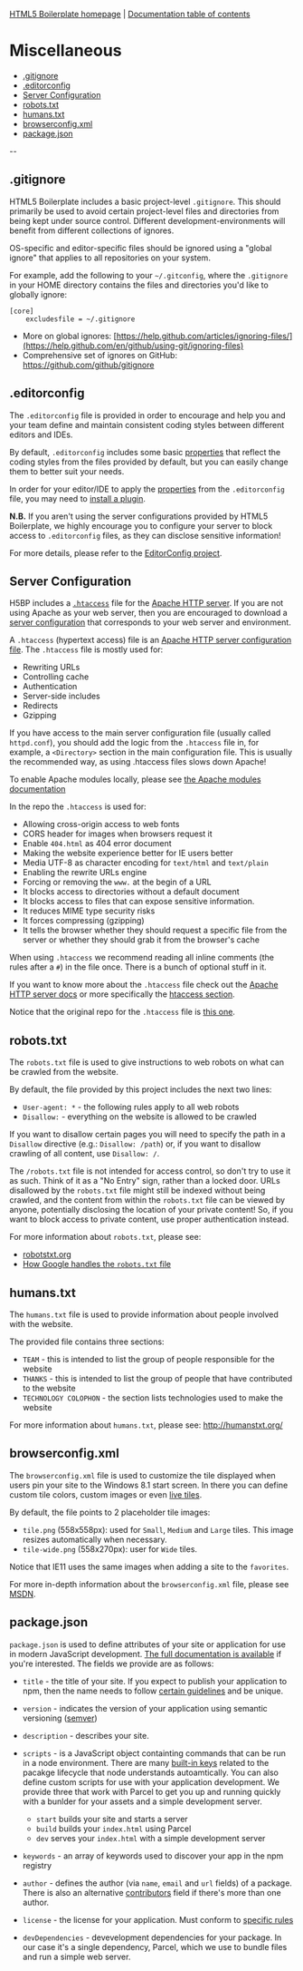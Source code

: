 [HTML5 Boilerplate homepage](https://html5boilerplate.com/) | [Documentation
table of contents](TOC.md)

# Miscellaneous

* [.gitignore](#gitignore)
* [.editorconfig](#editorconfig)
* [Server Configuration](#server-configuration)
* [robots.txt](#robotstxt)
* [humans.txt](#humanstxt)
* [browserconfig.xml](#browserconfigxml)
* [package.json](#packagejson)

--

## .gitignore

HTML5 Boilerplate includes a basic project-level `.gitignore`. This should
primarily be used to avoid certain project-level files and directories from
being kept under source control. Different development-environments will
benefit from different collections of ignores.

OS-specific and editor-specific files should be ignored using a "global
ignore" that applies to all repositories on your system.

For example, add the following to your `~/.gitconfig`, where the `.gitignore`
in your HOME directory contains the files and directories you'd like to
globally ignore:

```gitignore
[core]
    excludesfile = ~/.gitignore
```

* More on global ignores: [https://help.github.com/articles/ignoring-files/](https://help.github.com/en/github/using-git/ignoring-files)
* Comprehensive set of ignores on GitHub: https://github.com/github/gitignore

## .editorconfig

The `.editorconfig` file is provided in order to encourage and help you and
your team define and maintain consistent coding styles between different
editors and IDEs.

By default, `.editorconfig` includes some basic
[properties](https://editorconfig.org/#supported-properties) that reflect the
coding styles from the files provided by default, but you can easily change
them to better suit your needs.

In order for your editor/IDE to apply the
[properties](https://editorconfig.org/#supported-properties) from the
`.editorconfig` file, you may need to [install a
plugin]( https://editorconfig.org/#download).

__N.B.__ If you aren't using the server configurations provided by HTML5
Boilerplate, we highly encourage you to configure your server to block
access to `.editorconfig` files, as they can disclose sensitive information!

For more details, please refer to the [EditorConfig
project](https://editorconfig.org/).

## Server Configuration

H5BP includes a [`.htaccess`](#htaccess) file for the [Apache HTTP
server](https://httpd.apache.org/docs/). If you are not using Apache
as your web server, then you are encouraged to download a
[server configuration](https://github.com/h5bp/server-configs) that
corresponds to your web server and environment.

A `.htaccess` (hypertext access) file is an [Apache HTTP server
configuration file](https://github.com/h5bp/server-configs-apache).
The `.htaccess` file is mostly used for:

* Rewriting URLs
* Controlling cache
* Authentication
* Server-side includes
* Redirects
* Gzipping

If you have access to the main server configuration file (usually called
`httpd.conf`), you should add the logic from the `.htaccess` file in, for
example, a `<Directory>` section in the main configuration file. This is usually
the recommended way, as using .htaccess files slows down Apache!

To enable Apache modules locally, please see [the Apache modules documentation](https://github.com/h5bp/server-configs-apache#enable-apache-httpd-modules)

In the repo the `.htaccess` is used for:

* Allowing cross-origin access to web fonts
* CORS header for images when browsers request it
* Enable `404.html` as 404 error document
* Making the website experience better for IE users better
* Media UTF-8 as character encoding for `text/html` and `text/plain`
* Enabling the rewrite URLs engine
* Forcing or removing the `www.` at the begin of a URL
* It blocks access to directories without a default document
* It blocks access to files that can expose sensitive information.
* It reduces MIME type security risks
* It forces compressing (gzipping)
* It tells the browser whether they should request a specific file from the
  server or whether they should grab it from the browser's cache

When using `.htaccess` we recommend reading all inline comments (the rules after
a `#`) in the file once. There is a bunch of optional stuff in it.

If you want to know more about the `.htaccess` file check out the
[Apache HTTP server docs](https://httpd.apache.org/docs/) or more
specifically the [htaccess
section](https://httpd.apache.org/docs/current/howto/htaccess.html).

Notice that the original repo for the `.htaccess` file is [this
one](https://github.com/h5bp/server-configs-apache).

## robots.txt

The `robots.txt` file is used to give instructions to web robots on what can
be crawled from the website.

By default, the file provided by this project includes the next two lines:

* `User-agent: *` -  the following rules apply to all web robots
* `Disallow:` - everything on the website is allowed to be crawled

If you want to disallow certain pages you will need to specify the path in a
`Disallow` directive (e.g.: `Disallow: /path`) or, if you want to disallow
crawling of all content, use `Disallow: /`.

The `/robots.txt` file is not intended for access control, so don't try to
use it as such. Think of it as a "No Entry" sign, rather than a locked door.
URLs disallowed by the `robots.txt` file might still be indexed without being
crawled, and the content from within the `robots.txt` file can be viewed by
anyone, potentially disclosing the location of your private content! So, if
you want to block access to private content, use proper authentication instead.

For more information about `robots.txt`, please see:

* [robotstxt.org](https://www.robotstxt.org/)
* [How Google handles the `robots.txt` file](https://developers.google.com/search/reference/robots_txt)

## humans.txt

The `humans.txt` file is used to provide information about people involved with
the website.

The provided file contains three sections:

* `TEAM` - this is intended to list the group of people responsible for the website
* `THANKS` - this is intended to list the group of people that have contributed
  to the website
* `TECHNOLOGY COLOPHON` - the section lists technologies used to make the website

For more information about `humans.txt`, please see: http://humanstxt.org/

## browserconfig.xml

The `browserconfig.xml` file is used to customize the tile displayed when users
pin your site to the Windows 8.1 start screen. In there you can define custom
tile colors, custom images or even [live tiles](https://docs.microsoft.com/previous-versions/windows/internet-explorer/ie-developer/samples/dn455106(v=vs.85)).

By default, the file points to 2 placeholder tile images:

* `tile.png` (558x558px): used for `Small`, `Medium` and `Large` tiles.
  This image resizes automatically when necessary.
* `tile-wide.png` (558x270px): user for `Wide` tiles.

Notice that IE11 uses the same images when adding a site to the `favorites`.

For more in-depth information about the `browserconfig.xml` file, please
see [MSDN](https://docs.microsoft.com/previous-versions/windows/internet-explorer/ie-developer/platform-apis/dn320426(v=vs.85)).

## package.json

`package.json` is used to define attributes of your site or application for
use in modern JavaScript development. [The full documentation is available](https://docs.npmjs.com/files/package.json)
if you're interested. The fields we provide are as follows:

* `title` - the title of your site. If you expect to publish your application
  to npm, then the name needs to follow [certain guidelines](https://docs.npmjs.com/files/package.json#name)
  and be unique.
* `version` - indicates the version of your application using semantic
  versioning ([semver](https://docs.npmjs.com/misc/semver))
* `description` - describes your site.
* `scripts` - is a JavaScript object containting commands that can be run in a
  node environment. There are many [built-in keys](https://docs.npmjs.com/misc/scripts)
  related to the pacakge lifecycle that node understands autoamtically. You can
  also define custom scripts for use with your application development. We
  provide three that work with Parcel to get you up and running quickly with a
  bunlder for your assets and a simple development server.
  
  * `start` builds your site and starts a server
  * `build` builds your `index.html` using Parcel
  * `dev` serves your `index.html` with a simple development server
  
* `keywords` - an array of keywords used to discover your app in the npm
  registry
* `author` - defines the author (via `name`, `email` and `url` fields) of a
  package. There is also an alternative [contributors](https://docs.npmjs.com/files/package.json#people-fields-author-contributors)
  field if there's more than one author.
* `license` - the license for your application. Must conform to
  [specific rules](https://docs.npmjs.com/files/package.json#license)
* `devDependencies` - devevelopment dependencies for your package. In our case
  it's a single dependency, Parcel, which we use to bundle files and run a 
  simple web server.
  
